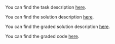 You can find the task description [here](DS_wet2_Winter_2024-2025.pdf).

You can find the solution description [here](DS_wet2_Winter_2024-2025_Solution_description.pdf).

You can find the graded solution description [here](DS_wet2_Winter_2024-2025_Graded_Solution_description.pdf).

You can find the graded code [here](DS_wet2_Winter_2024-2025_Graded.pdf).
